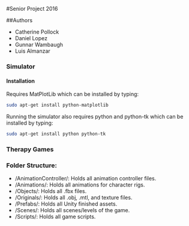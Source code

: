 #Senior Project 2016


##Authors

+ Catherine Pollock
+ Daniel Lopez
+ Gunnar Wambaugh
+ Luis Almanzar

### Simulator
#### Installation
Requires MatPlotLib which can be installed by typing:

```bash
sudo apt-get install python-matplotlib
```

Running the simulator also requires python and python-tk which can be installed by typing:

```bash
sudo apt-get install python python-tk
```

### Therapy Games

### Folder Structure:
* /AnimationController/: Holds all animation controller files.
* /Animations/: Holds all animations for character rigs.
* /Objects/: Holds all .fbx files.
* /Originals/: Holds all .obj, .mtl, and texture files.
* /Prefabs/: Holds all Unity finished assets.
* /Scenes/: Holds all scenes/levels of the game.
* /Scripts/: Holds all game scripts.
